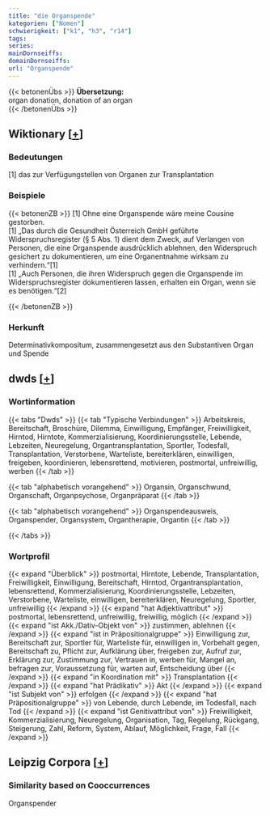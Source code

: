 ```yaml
---
title: "die Organspende"
kategorien: ["Nomen"]
schwierigkeit: ["k1", "h3", "r14"]
tags:
series:
mainDornseiffs:
domainDornseiffs:
url: "Organspende"
---
```


{{< betonenÜbs >}}
**Übersetzung:**  
organ donation, donation of an organ  
{{< /betonenÜbs >}}

## Wiktionary [[+](https://de.wiktionary.org/wiki/Organspende)]

### Bedeutungen
[1] das zur Verfügungstellen von Organen zur Transplantation  

### Beispiele
{{< betonenZB >}}
[1] Ohne eine Organspende wäre meine Cousine gestorben.  
[1] „Das durch die Gesundheit Österreich GmbH geführte Widerspruchsregister (§ 5 Abs. 1) dient dem Zweck, auf Verlangen von Personen, die eine Organspende ausdrücklich ablehnen, den Widerspruch gesichert zu dokumentieren, um eine Organentnahme wirksam zu verhindern.“[1]  
[1] „Auch Personen, die ihren Widerspruch gegen die Organspende im Widerspruchsregister dokumentieren lassen, erhalten ein Organ, wenn sie es benötigen.“[2]  

{{< /betonenZB >}}
### Herkunft
Determinativkompositum, zusammengesetzt aus den Substantiven Organ und Spende  



## dwds [[+](https://www.dwds.de/wb/Organspende)]

### Wortinformation
{{< tabs "Dwds" >}}
{{< tab "Typische Verbindungen" >}}
Arbeitskreis, Bereitschaft, Broschüre, Dilemma, Einwilligung, Empfänger, Freiwilligkeit, Hirntod, Hirntote, Kommerzialisierung, Koordinierungsstelle, Lebende, Lebzeiten, Neuregelung, Organtransplantation, Sportler, Todesfall, Transplantation, Verstorbene, Warteliste, bereiterklären, einwilligen, freigeben, koordinieren, lebensrettend, motivieren, postmortal, unfreiwillig, werben
{{< /tab >}}

{{< tab "alphabetisch vorangehend" >}}
Organsin, Organschwund, Organschaft, Organpsychose, Organpräparat
{{< /tab >}}

{{< tab "alphabetisch vorangehend" >}}
Organspendeausweis, Organspender, Organsystem, Organtherapie, Organtin
{{< /tab >}}

{{< /tabs >}}

### Wortprofil
{{< expand "Überblick" >}} postmortal, Hirntote, Lebende, Transplantation, Freiwilligkeit, Einwilligung, Bereitschaft, Hirntod, Organtransplantation, lebensrettend, Kommerzialisierung, Koordinierungsstelle, Lebzeiten, Verstorbene, Warteliste, einwilligen, bereiterklären, Neuregelung, Sportler, unfreiwillig {{< /expand >}}
{{< expand "hat Adjektivattribut" >}} postmortal, lebensrettend, unfreiwillig, freiwillig, möglich {{< /expand >}}
{{< expand "ist Akk./Dativ-Objekt von" >}} zustimmen, ablehnen {{< /expand >}}
{{< expand "ist in Präpositionalgruppe" >}} Einwilligung zur, Bereitschaft zur, Sportler für, Warteliste für, einwilligen in, Vorbehalt gegen, Bereitschaft zu, Pflicht zur, Aufklärung über, freigeben zur, Aufruf zur, Erklärung zur, Zustimmung zur, Vertrauen in, werben für, Mangel an, befragen zur, Voraussetzung für, warten auf, Entscheidung über {{< /expand >}}
{{< expand "in Koordination mit" >}} Transplantation {{< /expand >}}
{{< expand "hat Prädikativ" >}} Akt {{< /expand >}}
{{< expand "ist Subjekt von" >}} erfolgen {{< /expand >}}
{{< expand "hat Präpositionalgruppe" >}} von Lebende, durch Lebende, im Todesfall, nach Tod {{< /expand >}}
{{< expand "ist Genitivattribut von" >}} Freiwilligkeit, Kommerzialisierung, Neuregelung, Organisation, Tag, Regelung, Rückgang, Steigerung, Zahl, Reform, System, Ablauf, Möglichkeit, Frage, Fall {{< /expand >}}

## Leipzig Corpora [[+](https://corpora.uni-leipzig.de/en/res?word=Organspende&corpusId=deu_newscrawl-public_2018)]


### Similarity based on Cooccurrences
Organspender


